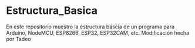 # Estructura_Basica
En este repositorio muestro la estructura báscia de un programa para Arduino, NodeMCU, ESP8266, ESP32, ESP32CAM, etc.
Modificación hecha por Tadeo
